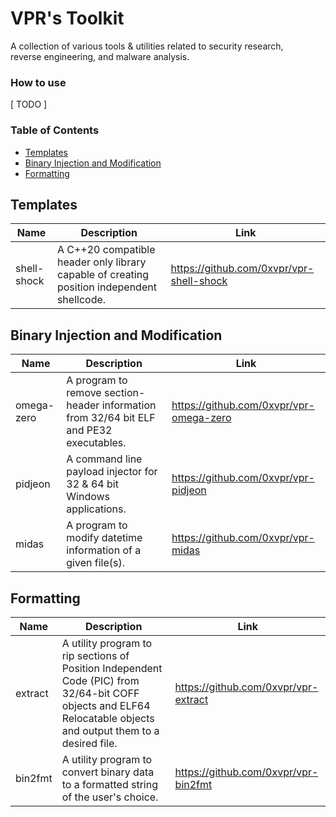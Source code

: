 # VPR's Toolkit
A collection of various tools & utilities related to security research,  
reverse engineering, and malware analysis.

### How to use
[ TODO ]

### Table of Contents
- [Templates](#templates)
- [Binary Injection and Modification](#binary-injection-and-modification)
- [Formatting](#formatting)

## Templates
|Name|Description|Link|
|----|-----------|----|
|shell-shock|A C++20 compatible header only library capable of creating position independent shellcode.|https://github.com/0xvpr/vpr-shell-shock|

## Binary Injection and Modification
|Name|Description|Link|
|----|-----------|----|
|omega-zero|A program to remove section-header information from 32/64 bit ELF and PE32 executables.|https://github.com/0xvpr/vpr-omega-zero|
|pidjeon|A command line payload injector for 32 & 64 bit Windows applications.|https://github.com/0xvpr/vpr-pidjeon|
|midas|A program to modify datetime information of a given file(s).|https://github.com/0xvpr/vpr-midas|

## Formatting
|Name|Description|Link|
|----|-----------|----|
|extract|A utility program to rip sections of Position Independent Code (PIC) from 32/64-bit COFF objects and ELF64 Relocatable objects and output them to a desired file.|https://github.com/0xvpr/vpr-extract|
|bin2fmt|A utility program to convert binary data to a formatted string of the user's choice.|https://github.com/0xvpr/vpr-bin2fmt|
